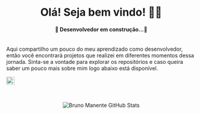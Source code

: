 <h1 align="center"> Olá! Seja bem vindo!  👨‍💻 </h1>
<h4 align="center"> 
	🚧 Desenvolvedor em construção...🚧
</h4>

<br>
<!-- Descrição do Projeto -->
<a> Aqui compartilho um pouco do meu aprendizado como desenvolvedor, então você encontrará projetos que realizei em diferentes momentos dessa jornada. Sinta-se a vontade para explorar os repositórios e caso queira saber um pouco mais sobre mim logo abaixo está disponível. </a>
</br><p></p>

<a target="_blank" href="https://www.linkedin.com/in/bruno-manente-de-souza-2539b8115/">
  <img align="center" alt="Linkedin" width="22px" src="https://cdn.jsdelivr.net/npm/simple-icons@v3/icons/linkedin.svg" /><a></a><p></p>


 <br><center>
![Bruno Manente GitHub Stats](https://github.com/brunomanente)
 </center></br> 
